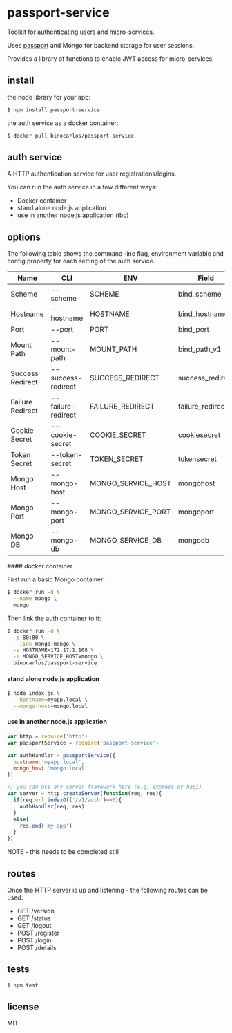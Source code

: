 # passport-service

Toolkit for authenticating users and micro-services.

Uses [passport](https://github.com/jaredhanson/passport) and Mongo for backend storage for user sessions.

Provides a library of functions to enable JWT access for micro-services.

## install

the node library for your app:

```bash
$ npm install passport-service
```

the auth service as a docker container:

```bash
$ docker pull binocarlos/passport-service
```

## auth service
A HTTP authentication service for user registrations/logins.

You can run the auth service in a few different ways:

 * Docker container
 * stand alone node.js application
 * use in another node.js application (tbc)

## options
The following table shows the command-line flag, environment variable and config property for each setting of the auth service.

Name | CLI | ENV | Field | Required | Default
--- | --- | --- | --- | --- | ---
Scheme | --scheme | SCHEME | bind_scheme | | http
Hostname | --hostname | HOSTNAME | bind_hostname | yes |
Port | --port | PORT | bind_port | | 80
Mount Path | --mount-path | MOUNT_PATH | bind_path_v1 | | /v1/auth
Success Redirect | --success-redirect | SUCCESS_REDIRECT | success_redirect | | /
Failure Redirect | --failure-redirect | FAILURE_REDIRECT | failure_redirect | | /login
Cookie Secret | --cookie-secret | COOKIE_SECRET | cookiesecret | | apples
Token Secret | --token-secret | TOKEN_SECRET | tokensecret | | oranges
Mongo Host | --mongo-host | MONGO_SERVICE_HOST | mongohost | yes | 
Mongo Port | --mongo-port | MONGO_SERVICE_PORT | mongoport | | 27017
Mongo DB | --mongo-db | MONGO_SERVICE_DB | mongodb | | auth

#### docker container

First run a basic Mongo container:

```bash
$ docker run -d \
  --name mongo \
  mongo
```

Then link the auth container to it:

```bash
$ docker run -d \
  -p 80:80 \
  --link mongo:mongo \
  -e HOSTNAME=172.17.1.168 \
  -e MONGO_SERVICE_HOST=mongo \
  binocarlos/passport-service
```

#### stand alone node.js application

```bash
$ node index.js \
  --hostname=myapp.local \
  --mongo-host=mongo.local
```

#### use in another node.js application

```javascript
var http = require('http')
var passportService = require('passport-service')

var authHandler = passportService({
  hostname:'myapp.local',
  mongo_host:'mongo.local'
})

// you can use any server framework here (e.g. express or hapi)
var server = http.createServer(function(req, res){
  if(req.url.indexOf('/v1/auth')==0){
    authHandler(req, res)
  }
  else{
    res.end('my app')
  }
})
```

NOTE - this needs to be completed still

## routes

Once the HTTP server is up and listening - the following routes can be used:

 * GET /version
 * GET /status
 * GET /logout
 * POST /register
 * POST /login
 * POST /details

## tests

```bash
$ npm test
```

## license

MIT